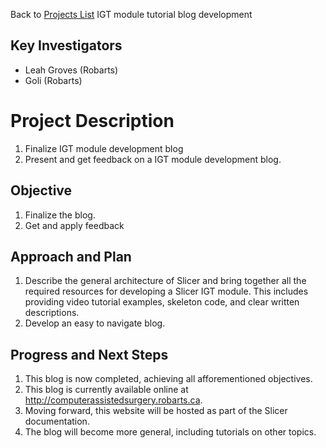 Back to [Projects List](../../README.md#ProjectsList)
IGT module tutorial blog development 

## Key Investigators
- Leah Groves (Robarts)
- Goli (Robarts)

# Project Description
1. Finalize IGT module development blog 
2. Present and get feedback on a IGT module development blog.

## Objective
1. Finalize the blog.
2. Get and apply feedback 

## Approach and Plan

1. Describe the general architecture of Slicer and bring together all the required resources for developing a Slicer IGT module. This includes providing video tutorial examples, skeleton code, and clear written descriptions. 
2. Develop an easy to navigate blog. 

## Progress and Next Steps
1. This blog is now completed, achieving all afforementioned objectives. 
2. This blog is currently available online at http://computerassistedsurgery.robarts.ca.  
3. Moving forward, this website will be hosted as part of the Slicer documentation. 
4. The blog will become more general, including tutorials on other topics. 

